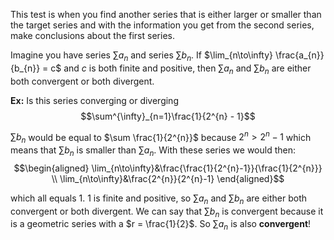 This test is when you find another series that is either larger or smaller than the target series and with the information you get from the second series, make conclusions about the first series.

Imagine you have series $\sum a_{n}$ and series $\sum b_{n}$. If $\lim_{n\to\infty} \frac{a_{n}}{b_{n}} = c$ and $c$ is both finite and positive, then $\sum a_{n}$ and $\sum b_{n}$ are either both convergent or both divergent.

**Ex:** Is this series converging or diverging $$\sum^{\infty}_{n=1}\frac{1}{2^{n} - 1}$$

$\sum b_{n}$ would be equal to $\sum \frac{1}{2^{n}}$ because $2^{n} > 2^{n} - 1$ which means that $\sum b_{n}$ is smaller than $\sum a_{n}$. With these series we would then:  
$$\begin{aligned}
\lim_{n\to\infty}&\frac{\frac{1}{2^{n}-1}}{\frac{1}{2^{n}}} \\
\lim_{n\to\infty}&\frac{2^{n}}{2^{n}-1}
\end{aligned}$$

which all equals 1. 1 is finite and positive, so $\sum a_{n}$ and $\sum b_{n}$ are either both convergent or both divergent. 
We can say that $\sum b_{n}$ is convergent because it is a geometric series with a $r = \frac{1}{2}$. So $\sum a_{n}$ is also **convergent**!
